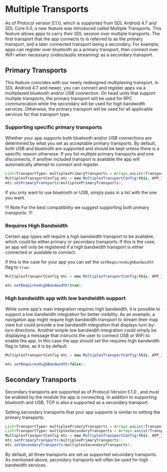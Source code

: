 # Multiple Transports
As of Protocol version 5.1.0, which is supported from SDL Android 4.7 and SDL Core 5.0, a new feature was introduced called Multiple Transports. This feature allows apps to carry their SDL session over multiple transports. The first transport that the app connects to is referred to as the primary transport, and a later connected transport being a secondary. For example, apps can register over bluetooth as a primary transport, then connect over WiFi when necessary (video/audio streaming) as a secondary transport.

## Primary Transports

This feature coincides with our newly redesigned multiplexing transport. In SDL Android 4.7 and newer, you can connect and register apps via a multiplexed bluetooth and/or USB connection. On head units that support multiple transports, the primary transport will be used for RPC communication while the secondary will be used for high bandwidth services. Otherwise, the primary transport will be used for all applicable services for that transport type.

### Supporting specific primary transports

Whether your app supports both bluetooth and/or USB connections are determined by what you set as acceptable primary transports. By default, both USB and bluetooth are supported and should be kept unless there is a specific reason otherwise. If you list multiple primary transports and one disconnects, if another included transport is available the app will automatically attempt to connect and register. 

```java
List<TransportType> multiplexPrimaryTransports = Arrays.asList(TransportType.USB, TransportType.BLUETOOTH);
MultiplexTransportConfig mtc = new MultiplexTransportConfig(this, APP_ID, MultiplexTransportConfig.FLAG_MULTI_SECURITY_OFF);
mtc.setPrimaryTransports(multiplexPrimaryTransports);
```

If you only want to use bluetooth or USB, simply pass in a list with the one you want.


!!! Note
For the best compatibility we suggest supporting both primary transports.
!!!

### Requires High Bandwidth

Certain app types will require a high bandwidth transport to be available, which could be either primary or secondary transports. If this is the case, an app will only be registered if a high bandwidth transport is either connected or available to connect.

If this is the case for your app you can set the `setRequiresHighBandwidth` flag to `true`:

```java
MultiplexTransportConfig mtc = new MultiplexTransportConfig(this, APP_ID, MultiplexTransportConfig.FLAG_MULTI_SECURITY_OFF);

mtc.setRequiresHighBandwidth(true);
```

### High bandwidth app with low bandwidth support

While some app's main integration  requires high bandwidth, it is possible to support a low bandwidth integration for better visibility. As an example, a navigation app might require high bandwidth transport to stream their map view but could provide a low bandwidth integration that displays turn-by-turn directions. Another simple low bandwidth integration could simply be displaying a message that instructs the user to connect USB or WiFi to enable the app. In this case the app should set the requires high bandwidth flag to false, as it is by default.


```java
MultiplexTransportConfig mtc = new MultiplexTransportConfig(this, APP_ID, MultiplexTransportConfig.FLAG_MULTI_SECURITY_OFF);

mtc.setRequiresHighBandwidth(false);
```

## Secondary Transports

Secondary transports are supported as of Protocol Version 5.1.0 , and must be enabled by the module the app is connecting. In addition to supporting bluetooth and USB, TCP is also a supported as a secondary transport.

Setting secondary transports that your app supports is similar to setting the primary transports:

```java
List<TransportType> multiplexPrimaryTransports = Arrays.asList(TransportType.USB, TransportType.BLUETOOTH);
List<TransportType> multiplexSecondaryTransports = Arrays.asList(TransportType.TCP, TransportType.USB, TransportType.BLUETOOTH);
MultiplexTransportConfig mtc = new MultiplexTransportConfig(this, APP_ID, MultiplexTransportConfig.FLAG_MULTI_SECURITY_OFF);
mtc.setPrimaryTransports(multiplexPrimaryTransports);
mtc.setSecondaryTransports(multiplexSecondaryTransports);
```

By default, all three transports are set as supported secondary transports. As mentioned above, secondary transports will often be used for high bandwidth services.